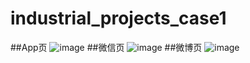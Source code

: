 # industrial_projects_case1
##App页
![image](https://github.com/kingsleyli920/industrial_projects_case1/blob/master/resource/images/screencapture-file-Users-kunchengli-Desktop-case1-html-app-home-html-2019-07-06-01_26_43.png)
##微信页
![image](https://github.com/kingsleyli920/industrial_projects_case1/blob/master/resource/images/screencapture-file-Users-kunchengli-Desktop-case1-html-wechat-home-html-2019-07-06-01_26_24.png)
##微博页
![image](https://github.com/kingsleyli920/industrial_projects_case1/blob/master/resource/images/screencapture-file-Users-kunchengli-Desktop-case1-html-weibo-home-html-2019-07-06-17_31_44.png)
